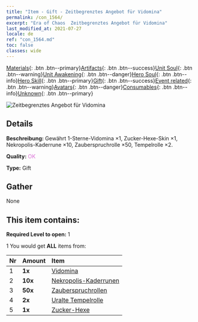 ```yaml
---
title: "Item - Gift - Zeitbegrenztes Angebot für Vidomina"
permalink: /con_1564/
excerpt: "Era of Chaos  Zeitbegrenztes Angebot für Vidomina"
last_modified_at: 2021-07-27
locale: de
ref: "con_1564.md"
toc: false
classes: wide
---
```

 [Materials](/ItemsDE/){: .btn .btn--primary}[Artifacts](/ItemsDE/Artifacts/){: .btn .btn--success}[Unit Soul](/ItemsDE/UnitSoul/){: .btn .btn--warning}[Unit Awakening](/ItemsDE/UnitAwakening/){: .btn .btn--danger}[Hero Soul](/ItemsDE/HeroSoul/){: .btn .btn--info}[Hero Skill](/ItemsDE/HeroSkill/){: .btn .btn--primary}[Gift](/ItemsDE/Gift/){: .btn .btn--success}[Event related](/ItemsDE/Events/){: .btn .btn--warning}[Avatars](/ItemsDE/Avatars/){: .btn .btn--danger}[Consumables](/ItemsDE/Consumables/){: .btn .btn--info}[Unknown](/ItemsDE/Unknown/){: .btn .btn--primary}

 ![Zeitbegrenztes Angebot für Vidomina](/images/t/i_907178.png)

## Details
 **Beschreibung:** Gewährt 1-Sterne-Vidomina ×1, Zucker-Hexe-Skin ×1, Nekropolis-Kaderrune ×10, Zauberspruchrolle ×50, Tempelrolle ×2.

 **Quality:** <span style="color: #DA70D6">OK</span>

 **Type:** Gift

## Gather

  None

## This item contains:

 **Required Level to open:** 1

 1 You would get **ALL** items  from:

  | Nr | Amount |     Item    |
  |:---|:-------|:------------|
  | 1 |  **1x** | [Vidomina](/heroes/Vidomina/) |  | 
  | 2 |  **10x** | [Nekropolis-Kaderrunen](/ItemsDE/con_755/) |  | 
  | 3 |  **50x** | [Zauberspruchrollen](/ItemsDE/con_694/) |  | 
  | 4 |  **2x** | [Uralte Tempelrolle](/ItemsDE/con_697/) |  | 
  | 5 |  **1x** | [Zucker-Hexe](/ItemsDE/con_1053/) |  | 
